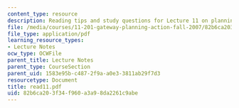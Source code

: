 ```yaml
---
content_type: resource
description: Reading tips and study questions for Lecture 11 on planning as facilitation.
file: /media/courses/11-201-gateway-planning-action-fall-2007/82b6ca203f34f960a3a98da2261c9abe_read11.pdf
file_type: application/pdf
learning_resource_types:
- Lecture Notes
ocw_type: OCWFile
parent_title: Lecture Notes
parent_type: CourseSection
parent_uid: 1583e95b-c487-2f9a-a0e3-3811ab29f7d3
resourcetype: Document
title: read11.pdf
uid: 82b6ca20-3f34-f960-a3a9-8da2261c9abe
---
```

